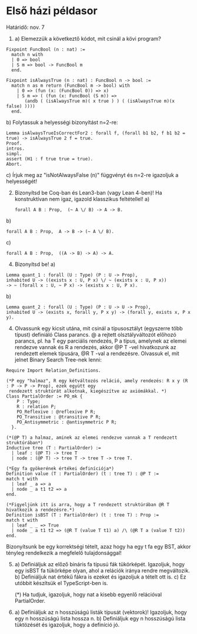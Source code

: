 # Első házi példasor

Határidő: nov. 7

1. a) Elemezzük a következtő kódot, mit csinál a kövi program?

````coq
Fixpoint FuncBool (n : nat) :=
  match n with
  | 0 => bool
  | S m => bool -> FuncBool m
  end.

Fixpoint isAlwaysTrue (n : nat) : FuncBool n -> bool :=
  match n as m return (FuncBool m -> bool) with
    | 0 => (fun (x: (FuncBool 0)) => x)
    | S m => ( (fun (x: FuncBool (S m)) =>
       (andb ( (isAlwaysTrue m)( x true ) ) ( (isAlwaysTrue m)(x false) ))))
  end.
````

b) Folytassuk a helyességi bizonyítást n=2-re:

````coq
Lemma isAlwaysTrueIsCorrectFor2 : forall f, (forall b1 b2, f b1 b2 = true) -> isAlwaysTrue 2 f = true.
Proof.
intros.
simpl.
assert (H1 : f true true = true).
Abort.
````
c) Írjuk meg az "isNotAlwaysFalse (n)" függvényt és n=2-re igazoljuk a helyességét!

2. Bizonyítsd be Coq-ban és Lean3-ban (vagy Lean 4-ben)! Ha konstruktívan nem igaz, igazold klasszikus feltétellel!
  a)
   ````coq
   forall A B : Prop,  (~ A \/ B) -> A -> B.
   ````
  b)
   ````coq
   forall A B : Prop,  A -> B -> (~ A \/ B).
   ````
  c)
   ````coq
   forall A B : Prop,  ((A -> B) -> A) -> A.
   ````
4. Bizonyítsd be!
  a)
````coq
Lemma quant_1 : forall (U : Type) (P : U -> Prop),
inhabited U -> ((exists x : U, P x) \/ ~ (exists x : U, P x))
-> ~ (forall x : U, ~ P x) -> (exists x : U, P x).
````
  b)
````coq
Lemma quant_2 : forall (U : Type) (P : U -> U -> Prop),
inhabited U -> (exists x, forall y, P x y) -> (forall y, exists x, P x y).
````
4. Olvassunk egy kicsit utána, mit csinál a típusosztályt (egyszerre több típust) definiáló Class parancs. @ a rejtett olsztályváltozót előhozó parancs, pl. ha T egy parciális rendezés, P a típus, amelynek az elemei rendezve vannak és R a rendezés, akkor @P T -vel hivatkozunk az rendezett elemek típusára, @R T -val a rendezésre. Olvassuk el, mit jelnet Binary Search Tree-nek lenni:

````coq
Require Import Relation_Definitions.

(*P egy "halmaz", R egy kétváltozós reláció, amely rendezés: R x y (R : P -> P -> Prop), ezek együtt egy
 rendezett struktúrát alkotnak, kiegészítve az axiómákkal. *)
Class PartialOrder := PO_mk { 
    P : Type;
    R : relation P;
    PO_Reflexive : @reflexive P R;
    PO_Transitive : @transitive P R;
    PO_Antisymmetric : @antisymmetric P R;
  }.

(*(@P T) a halmaz, aminek az elemei rendezve vannak a T rendezett struktúrában*)
Inductive tree (T : PartialOrder) :=
  | leaf : (@P T) -> tree T
  | node : (@P T) -> tree T -> tree T -> tree T.

(*Egy fa gyökerének értékei definíciója*)
Definition value (T : PartialOrder) (t : tree T) : @P T :=
match t with 
  | leaf _ a => a 
  | node _ a t1 t2 => a
end. 

(*Figyeljünk itt is arra, hogy a T rendezett struktúrában @R T hivatkozik a rendezésre.*)
Definition isBST (T : PartialOrder) (t : tree T) : Prop :=
match t with 
  | leaf _ _ => True
  | node _ a t1 t2 => (@R T (value T t1) a) /\ (@R T a (value T t2))
end.
````
Bizonyítsunk be egy korrektségi tételt, azaz hogy ha egy t fa egy BST, akkor tényleg rendelkezik a megfelelő tulajdonsággal! 

5.
   a) Definiáljuk az előző bináris fa típusú fák tükörképét. Igazoljuk, hogy egy isBST fa tükörképe olyan, ahol a relációk iránya rendre megváltozik.
   b) Definiáljuk nat értékű fákra is ezeket és igazoljuk a tételt ott is.
   c) Ez utóbbit készítsük el TypeScript-ben is.
  
   (*) Ha tudjuk, igazoljuk, hogy nat a kisebb egyenlő relációval PartialOrder.

6.
   a) Defíniáljuk az n hosszúságú listák típusát (vektorok)! Igazoljuk, hogy egy n hosszúságú lista hossza n.
   b) Definiáljuk egy n hosszúságú lista tüktözését és igazoljuk, hogy a definíció jó.
